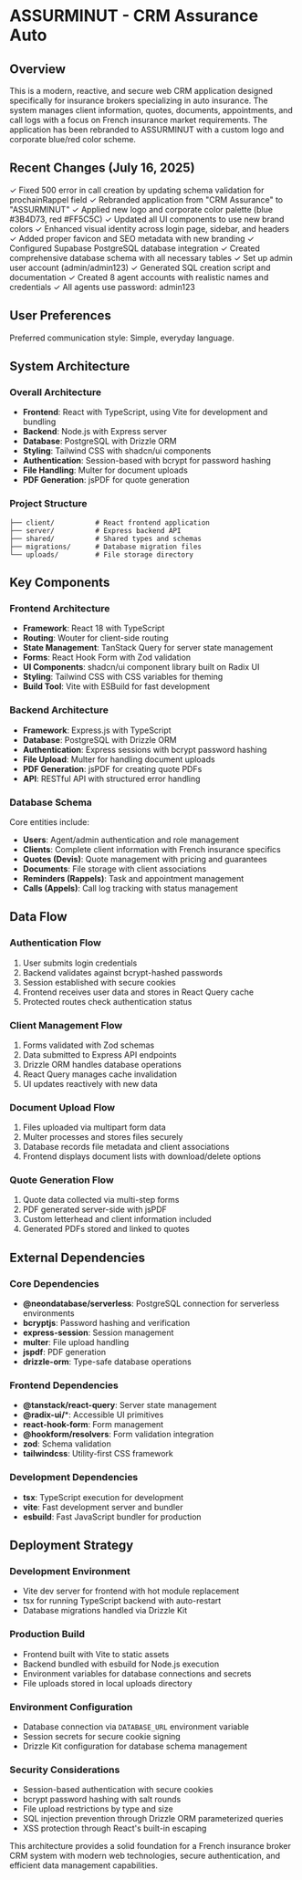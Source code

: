 # ASSURMINUT - CRM Assurance Auto

## Overview

This is a modern, reactive, and secure web CRM application designed specifically for insurance brokers specializing in auto insurance. The system manages client information, quotes, documents, appointments, and call logs with a focus on French insurance market requirements. The application has been rebranded to ASSURMINUT with a custom logo and corporate blue/red color scheme.

## Recent Changes (July 16, 2025)

✓ Fixed 500 error in call creation by updating schema validation for prochainRappel field
✓ Rebranded application from "CRM Assurance" to "ASSURMINUT"
✓ Applied new logo and corporate color palette (blue #3B4D73, red #FF5C5C)
✓ Updated all UI components to use new brand colors
✓ Enhanced visual identity across login page, sidebar, and headers
✓ Added proper favicon and SEO metadata with new branding
✓ Configured Supabase PostgreSQL database integration
✓ Created comprehensive database schema with all necessary tables
✓ Set up admin user account (admin/admin123)
✓ Generated SQL creation script and documentation
✓ Created 8 agent accounts with realistic names and credentials
✓ All agents use password: admin123

## User Preferences

Preferred communication style: Simple, everyday language.

## System Architecture

### Overall Architecture
- **Frontend**: React with TypeScript, using Vite for development and bundling
- **Backend**: Node.js with Express server
- **Database**: PostgreSQL with Drizzle ORM
- **Styling**: Tailwind CSS with shadcn/ui components
- **Authentication**: Session-based with bcrypt for password hashing
- **File Handling**: Multer for document uploads
- **PDF Generation**: jsPDF for quote generation

### Project Structure
```
├── client/          # React frontend application
├── server/          # Express backend API
├── shared/          # Shared types and schemas
├── migrations/      # Database migration files
└── uploads/         # File storage directory
```

## Key Components

### Frontend Architecture
- **Framework**: React 18 with TypeScript
- **Routing**: Wouter for client-side routing
- **State Management**: TanStack Query for server state management
- **Forms**: React Hook Form with Zod validation
- **UI Components**: shadcn/ui component library built on Radix UI
- **Styling**: Tailwind CSS with CSS variables for theming
- **Build Tool**: Vite with ESBuild for fast development

### Backend Architecture
- **Framework**: Express.js with TypeScript
- **Database**: PostgreSQL with Drizzle ORM
- **Authentication**: Express sessions with bcrypt password hashing
- **File Upload**: Multer for handling document uploads
- **PDF Generation**: jsPDF for creating quote PDFs
- **API**: RESTful API with structured error handling

### Database Schema
Core entities include:
- **Users**: Agent/admin authentication and role management
- **Clients**: Complete client information with French insurance specifics
- **Quotes (Devis)**: Quote management with pricing and guarantees
- **Documents**: File storage with client associations
- **Reminders (Rappels)**: Task and appointment management
- **Calls (Appels)**: Call log tracking with status management

## Data Flow

### Authentication Flow
1. User submits login credentials
2. Backend validates against bcrypt-hashed passwords
3. Session established with secure cookies
4. Frontend receives user data and stores in React Query cache
5. Protected routes check authentication status

### Client Management Flow
1. Forms validated with Zod schemas
2. Data submitted to Express API endpoints
3. Drizzle ORM handles database operations
4. React Query manages cache invalidation
5. UI updates reactively with new data

### Document Upload Flow
1. Files uploaded via multipart form data
2. Multer processes and stores files securely
3. Database records file metadata and client associations
4. Frontend displays document lists with download/delete options

### Quote Generation Flow
1. Quote data collected via multi-step forms
2. PDF generated server-side with jsPDF
3. Custom letterhead and client information included
4. Generated PDFs stored and linked to quotes

## External Dependencies

### Core Dependencies
- **@neondatabase/serverless**: PostgreSQL connection for serverless environments
- **bcryptjs**: Password hashing and verification
- **express-session**: Session management
- **multer**: File upload handling
- **jspdf**: PDF generation
- **drizzle-orm**: Type-safe database operations

### Frontend Dependencies
- **@tanstack/react-query**: Server state management
- **@radix-ui/***: Accessible UI primitives
- **react-hook-form**: Form management
- **@hookform/resolvers**: Form validation integration
- **zod**: Schema validation
- **tailwindcss**: Utility-first CSS framework

### Development Dependencies
- **tsx**: TypeScript execution for development
- **vite**: Fast development server and bundler
- **esbuild**: Fast JavaScript bundler for production

## Deployment Strategy

### Development Environment
- Vite dev server for frontend with hot module replacement
- tsx for running TypeScript backend with auto-restart
- Database migrations handled via Drizzle Kit

### Production Build
- Frontend built with Vite to static assets
- Backend bundled with esbuild for Node.js execution
- Environment variables for database connections and secrets
- File uploads stored in local uploads directory

### Environment Configuration
- Database connection via `DATABASE_URL` environment variable
- Session secrets for secure cookie signing
- Drizzle Kit configuration for database schema management

### Security Considerations
- Session-based authentication with secure cookies
- bcrypt password hashing with salt rounds
- File upload restrictions by type and size
- SQL injection prevention through Drizzle ORM parameterized queries
- XSS protection through React's built-in escaping

This architecture provides a solid foundation for a French insurance broker CRM system with modern web technologies, secure authentication, and efficient data management capabilities.